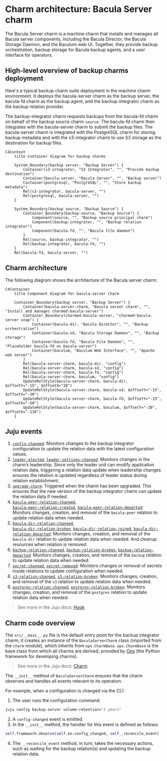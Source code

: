 # Charm architecture: Bacula Server charm

The Bacula Server charm is a machine charm that installs and manages all Bacula server components, including the Bacula Director, the Bacula Storage Daemon, and the Baculum web UI. Together, they provide backup orchestration, backup storage for Bacula backup agents, and a user interface for operators.

## High-level overview of backup charms deployment

Here's a typical backup charm suite deployment in the machine charm
environment. It deploys the bacula-server charm as the backup server,
the bacula-fd charm as the backup agent, and the backup-integrator charm
as the backup relation provider.

The backup-integrator charm requests backups from the bacula-fd charm on
behalf of the backup source charm `source`. The bacula-fd charm then
integrates with the bacula-server charm to submit the backup files. The
bacula-server charm is integrated with the PostgreSQL charm for storing
backup metadata and with the s3-integrator charm to use S3 storage as
the destination for backup files.

```mermaid
C4Context
    title Container diagram for backup charms

    System_Boundary(backup server, "Backup Server") {
        Container(s3-integrator, "S3 Integrator", "", "Provide backup destination")
        Container(bacula-server, "Bacula Server", "", "Backup server")
        Container(postgresql, "PostgreSQL", "", "Store backup metadata")
        Rel(s3-integrator, bacula-server, "")
        Rel(postgresql, bacula-server, "")
    }

    System_Boundary(backup source, "Backup Source") {
        Container_Boundary(backup-source, "Backup Source") {
            Component(source, "", "Backup source principal charm")
            Component(backup-integrator, "", "Backup relation integrator")
            Component(bacula-fd, "", "Bacula file daemon")
        }
        Rel(source, backup-integrator, "")
        Rel(backup-integrator, bacula-fd, "")
    }
    Rel(bacula-fd, bacula-server, "")
```

## Charm architecture

The following diagram shows the architecture of the Bacula server charm:

```mermaid
C4Container
    title Component diagram for bacula-server charm

    Container_Boundary(backup server, "Backup Server") {
        Container(bacula-server-charm, "Bacula server charm", "", "Install and manages charmed-bacula-server")
        Container_Boundary(charmed-bacula-server, "charmed-bacula-server snap") {
            Container(bacula-dir, "Bacula Director", "", "Backup orchestration")
            Container(bacula-sd, "Bacula Storage Daemon", "", "Backup storage")
            Container(bacula-fd, "Bacula File Daemon", "", "Placeholder bacula-fd on bacula-server")
            Container(baculum, "Baculum Web Interface", "", "Apache web server")
        }
        Rel(bacula-server-charm, bacula-dir, "config")
        Rel(bacula-server-charm, bacula-sd, "config")
        Rel(bacula-server-charm, bacula-fd, "config")
        Rel(bacula-server-charm, baculum, "config")
        UpdateRelStyle(bacula-server-charm, bacula-dir, $offsetY="-15", $offsetX="10")
        UpdateRelStyle(bacula-server-charm, bacula-sd, $offsetY="-15", $offsetX="-30")
        UpdateRelStyle(bacula-server-charm, bacula-fd, $offsetY="-15", $offsetX="-50")
        UpdateRelStyle(bacula-server-charm, baculum, $offsetY="-20", $offsetX="-110")
    }
```

## Juju events

1. [`config-changed`](https://documentation.ubuntu.com/juju/latest/reference/hook/index.html#config-changed):
   Monitors changes to the backup integrator configuration to update the
   relation data with the latest configuration values.
2. [`leader-elected`](https://documentation.ubuntu.com/juju/latest/reference/hook/index.html#leader-elected),
   [`leader-settings-changed`](https://documentation.ubuntu.com/juju/latest/reference/hook/index.html#leader-settings-changed):
   Monitors changes in the charm’s leadership. Since only the leader
   unit can modify application relation data, triggering a relation data
   update when leadership changes ensures the relation is updated
   regardless of leader status during relation establishment.
3. [`upgrade-charm`](https://documentation.ubuntu.com/juju/latest/reference/hook/index.html#upgrade-charm):
   Triggered when the charm has been upgraded. This ensures that the new
   version of the backup integrator charm can update the relation data
   if needed.
4. [`bacula-peer-relation-changed`](https://documentation.ubuntu.com/juju/latest/reference/hook/index.html#endpoint-relation-changed),  
   [`bacula-peer-relation-created`](https://documentation.ubuntu.com/juju/latest/reference/hook/index.html#endpoint-relation-created), 
   [`bacula-peer-relation-departed`](https://documentation.ubuntu.com/juju/latest/reference/hook/index.html#endpoint-relation-departed):
   Monitors changes, creation, and removal of the `bacula-peer` relation
   to update relation data when needed.
5. [`bacula-dir-relation-changed`](https://documentation.ubuntu.com/juju/latest/reference/hook/index.html#endpoint-relation-changed),  
   [`bacula-dir-relation-broken`](https://documentation.ubuntu.com/juju/latest/reference/hook/index.html#endpoint-relation-broken),
   [`bacula-dir-relation-joined`](https://documentation.ubuntu.com/juju/latest/reference/hook/index.html#endpoint-relation-broken),
   [`bacula-dir-relation-departed`](https://documentation.ubuntu.com/juju/latest/reference/hook/index.html#endpoint-relation-departed):
   Monitors changes, creation, and removal of the `bacula-dir` relation
   to update relation data when needed. And cleanup resources when 
   relation is removed.
6. [`backup-relation-changed`](https://documentation.ubuntu.com/juju/latest/reference/hook/index.html#endpoint-relation-changed),
   [`backup-relation-broken`](https://documentation.ubuntu.com/juju/latest/reference/hook/index.html#endpoint-relation-broken),
   [`backup-relation-departed`](https://documentation.ubuntu.com/juju/latest/reference/hook/index.html#endpoint-relation-departed):
   Monitors changes, creation, and removal of the `backup` relation to
   update relation data when needed.
7. [`secret-changed`](https://documentation.ubuntu.com/juju/latest/reference/hook/index.html#secret-changed), 
   [`secret-removed`](https://documentation.ubuntu.com/juju/latest/reference/hook/index.html#secret-removed):
   Monitors changes or removal of secrets inside relations to update
   configuration when needed.
8. [`s3-relation-changed`](https://documentation.ubuntu.com/juju/latest/reference/hook/index.html#endpoint-relation-changed),
   [`s3-relation-broken`](https://documentation.ubuntu.com/juju/latest/reference/hook/index.html#endpoint-relation-broken): 
   Monitors changes, creation, and removal of the `s3` relation to 
   update relation data when needed.
9. [`postgres-relation-changed`](https://documentation.ubuntu.com/juju/latest/reference/hook/index.html#endpoint-relation-changed),
   [`postgres-relation-broken`](https://documentation.ubuntu.com/juju/latest/reference/hook/index.html#endpoint-relation-broken): 
   Monitors changes, creation, and removal of the `postgres` relation to 
   update relation data when needed.

> See more in the Juju docs: [Hook](https://documentation.ubuntu.com/juju/latest/user/reference/hook/)

## Charm code overview

The `src/__main__.py` file is the default entry point for the backup
integrator charm; it creates an instance of the `BaculaServerCharm`
class (imported from the `charm` module), which inherits from
`ops.CharmBase`. `ops.CharmBase` is the base class from which all charms
are derived, provided by [Ops](https://ops.readthedocs.io/en/latest/index.html)
(the Python framework for developing charms).

> See more in the Juju docs: [Charm](https://documentation.ubuntu.com/juju/latest/user/reference/charm/)

The `__init__` method of `BaculaServerCharm` ensures that the charm observes
and handles all events relevant to its operation.

For example, when a configuration is changed via the CLI:

1. The user runs the configuration command:

```bash
juju config backup-server volume-retention="2 years"
```

2. A `config-changed` event is emitted.
3. In the `__init__` method, the handler for this event is defined as
   follows:

```python
self.framework.observe(self.on.config_changed, self._reconcile_event)
```

4. The `__reconcile_event` method, in turn, takes the necessary actions,
   such as waiting for the backup relation(s) and updating the backup
   relation data.
